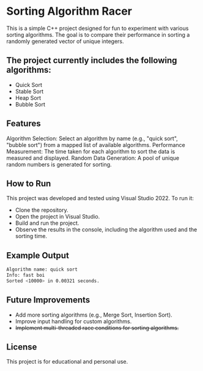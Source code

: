 # Sorting Algorithm Racer
This is a simple C++ project designed for fun to experiment with various sorting algorithms. The goal is to compare their performance in sorting a randomly generated vector of unique integers.

## The project currently includes the following algorithms:

- Quick Sort
- Stable Sort
- Heap Sort
- Bubble Sort

## Features
Algorithm Selection: Select an algorithm by name (e.g., "quick sort", "bubble sort") from a mapped list of available algorithms.
Performance Measurement: The time taken for each algorithm to sort the data is measured and displayed.
Random Data Generation: A pool of unique random numbers is generated for sorting.

## How to Run
This project was developed and tested using Visual Studio 2022. To run it:

- Clone the repository.
- Open the project in Visual Studio.
- Build and run the project.
- Observe the results in the console, including the algorithm used and the sorting time.

## Example Output
```sh
Algorithm name: quick sort
Info: fast boi
Sorted <10000> in 0.00321 seconds.
```

## Future Improvements
- Add more sorting algorithms (e.g., Merge Sort, Insertion Sort).
- Improve input handling for custom algorithms.
- <del>Implement multi-threaded race conditions for sorting algorithms. </del>

## License
This project is for educational and personal use.
